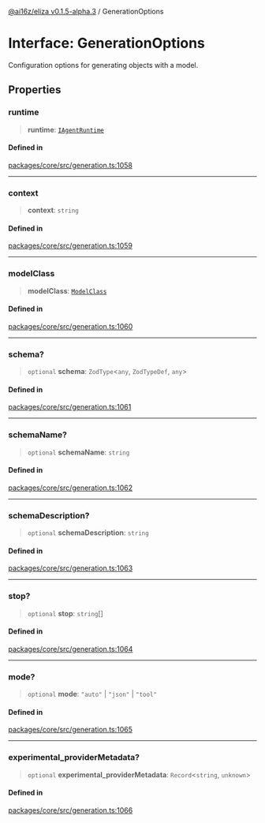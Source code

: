 [@ai16z/eliza v0.1.5-alpha.3](../index.md) / GenerationOptions

# Interface: GenerationOptions

Configuration options for generating objects with a model.

## Properties

### runtime

> **runtime**: [`IAgentRuntime`](IAgentRuntime.md)

#### Defined in

[packages/core/src/generation.ts:1058](https://github.com/monilpat/eliza/blob/main/packages/core/src/generation.ts#L1058)

---

### context

> **context**: `string`

#### Defined in

[packages/core/src/generation.ts:1059](https://github.com/monilpat/eliza/blob/main/packages/core/src/generation.ts#L1059)

---

### modelClass

> **modelClass**: [`ModelClass`](../enumerations/ModelClass.md)

#### Defined in

[packages/core/src/generation.ts:1060](https://github.com/monilpat/eliza/blob/main/packages/core/src/generation.ts#L1060)

---

### schema?

> `optional` **schema**: `ZodType`\<`any`, `ZodTypeDef`, `any`\>

#### Defined in

[packages/core/src/generation.ts:1061](https://github.com/monilpat/eliza/blob/main/packages/core/src/generation.ts#L1061)

---

### schemaName?

> `optional` **schemaName**: `string`

#### Defined in

[packages/core/src/generation.ts:1062](https://github.com/monilpat/eliza/blob/main/packages/core/src/generation.ts#L1062)

---

### schemaDescription?

> `optional` **schemaDescription**: `string`

#### Defined in

[packages/core/src/generation.ts:1063](https://github.com/monilpat/eliza/blob/main/packages/core/src/generation.ts#L1063)

---

### stop?

> `optional` **stop**: `string`[]

#### Defined in

[packages/core/src/generation.ts:1064](https://github.com/monilpat/eliza/blob/main/packages/core/src/generation.ts#L1064)

---

### mode?

> `optional` **mode**: `"auto"` \| `"json"` \| `"tool"`

#### Defined in

[packages/core/src/generation.ts:1065](https://github.com/monilpat/eliza/blob/main/packages/core/src/generation.ts#L1065)

---

### experimental_providerMetadata?

> `optional` **experimental_providerMetadata**: `Record`\<`string`, `unknown`\>

#### Defined in

[packages/core/src/generation.ts:1066](https://github.com/monilpat/eliza/blob/main/packages/core/src/generation.ts#L1066)
